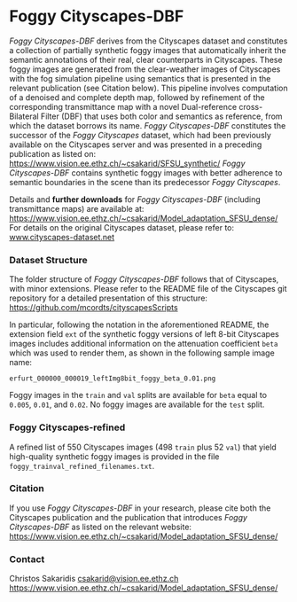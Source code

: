 # Foggy Cityscapes-DBF

*Foggy Cityscapes-DBF* derives from the Cityscapes dataset and constitutes a collection of partially synthetic foggy images that automatically inherit the semantic annotations of their real, clear counterparts in Cityscapes. These foggy images are generated from the clear-weather images of Cityscapes with the fog simulation pipeline using semantics that is presented in the relevant publication (see Citation below). This pipeline involves computation of a denoised and complete depth map, followed by refinement of the corresponding transmittance map with a novel Dual-reference cross-Bilateral Filter (DBF) that uses both color and semantics as reference, from which the dataset borrows its name. *Foggy Cityscapes-DBF* constitutes the successor of the *Foggy Cityscapes* dataset, which had been previously available on the Cityscapes server and was presented in a preceding publication as listed on: 
https://www.vision.ee.ethz.ch/~csakarid/SFSU_synthetic/
*Foggy Cityscapes-DBF* contains synthetic foggy images with better adherence to semantic boundaries in the scene than its predecessor *Foggy Cityscapes*.

Details and **further downloads** for *Foggy Cityscapes-DBF* (including transmittance maps) are available at: 
https://www.vision.ee.ethz.ch/~csakarid/Model_adaptation_SFSU_dense/
For details on the original Cityscapes dataset, please refer to:
www.cityscapes-dataset.net


### Dataset Structure

The folder structure of *Foggy Cityscapes-DBF* follows that of Cityscapes, with minor extensions. Please refer to the README file of the Cityscapes git repository for a detailed presentation of this structure: 
https://github.com/mcordts/cityscapesScripts

In particular, following the notation in the aforementioned README, the extension field `ext` of the synthetic foggy versions of left 8-bit Cityscapes images includes additional information on the attenuation coefficient `beta` which was used to render them, as shown in the following sample image name:
```
erfurt_000000_000019_leftImg8bit_foggy_beta_0.01.png
```
Foggy images in the `train` and `val` splits are available for `beta` equal to `0.005`, `0.01`, and `0.02`. No foggy images are available for the `test` split.


### Foggy Cityscapes-refined

A refined list of 550 Cityscapes images (498 `train` plus 52 `val`) that yield high-quality synthetic foggy images is provided in the file `foggy_trainval_refined_filenames.txt`.


### Citation

If you use *Foggy Cityscapes-DBF* in your research, please cite both the Cityscapes publication and the publication that introduces *Foggy Cityscapes-DBF* as listed on the relevant website:
https://www.vision.ee.ethz.ch/~csakarid/Model_adaptation_SFSU_dense/


### Contact

Christos Sakaridis
csakarid@vision.ee.ethz.ch
https://www.vision.ee.ethz.ch/~csakarid/Model_adaptation_SFSU_dense/

